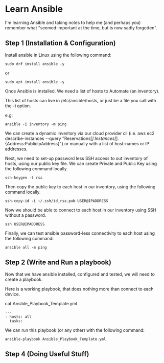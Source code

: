 # Learn Ansible
I'm learning Ansible and taking notes to help me (and perhaps you) remember what "seemed important at the time, but is now sadly forgotten".

## Step 1 (Installation & Configuration)

Install ansible in Linux using the following command:
```
sudo dnf install ansible -y
```
or
```
sudo apt install ansible -y
```
Once Ansible is installed. We need a list of hosts to Automate (an inventory).

This list of hosts can live in /etc/ansible/hosts, or just be a file you call with the -i option.

e.g:
```
ansible -i inventory -m ping
```
We can create a dynamic inventory via our cloud provider cli (i.e. aws ec2 describe-instances --query "Reservations[*].Instances[*].{Address:PublicIpAddress}") or manually with a list of host-names or IP addresses.

Next, we need to set-up password less SSH access to out inventory of hosts, using our public key file. We can create Private and Public Key using the following command locally.
```
ssh-keygen -t rsa
```
Then copy the public key to each host in our inventory, using the following command locally.
```
ssh-copy-id -i ~/.ssh/id_rsa.pub USER@IPADDRESS
```
Now we should be able to connect to each host in our inventory using SSH without a password.
```
ssh USER@IPADDRESS
```
Finally, we can test ansible password-less connectivity to each host using the following command:
```
ansible all -m ping
```
## Step 2 (Write and Run a playbook)
Now that we have ansible installed, configured and tested, we will need to create a playbook.

Here is a working playbook, that does nothing more than connect to each device.

cat Ansible_Playbook_Template.yml
```
---
- hosts: all
  tasks:
```
We can run this playbook (or any other) with the following command:
```
ansible-playbook Ansible_Playbook_Template.yml
```
## Step 4 (Doing Useful Stuff)
